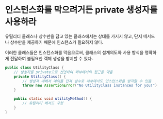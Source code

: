 # 인스턴스화를 막으려거든 private 생성자를 사용하라


유틸리티 클래스나 상수만을 담고 있는 클래스에서는 상태를 가지지 않고, 단지 메서드나 상수만을
제공하기 때문에 인스턴스가 필요하지 않다.

이러한 클래스들은 인스턴스화를 막음으로써, 클래스의 설계의도와 사용 방식을 명확하게 전달하여
불필요한 객체 생성을 방지할 수 있다.


```java
public class UtilityClass {
    // 생성자를 private으로 선언하여 외부에서의 접근을 막음
    private UtilityClass() {
        // 생성자 내에서 예외를 던져 실수로 내부에서도 인스턴스화를 방지할 수 있음
        throw new AssertionError("No UtilityClass instances for you!");
    }

    public static void utilityMethod() {
        // 유틸리티 메서드 구현
    }
}
```